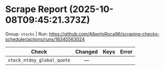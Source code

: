 # Scrape Report (2025-10-08T09:45:21.373Z)

Group: `stocks`  |  Run: https://github.com/AlbertoRoca96/scraping-checks-scheduler/actions/runs/18340563024

| Check | Changed | Keys | Error |
|---|:---:|:--|:--|
| `stock_ntdoy_global_quote` | — |  |  |
